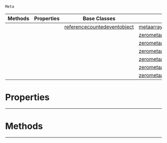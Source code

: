  `Meta`

|Methods|Properties|Base Classes|Derived Classes|
|---|---|---|---|
| | |[referencecountedeventobject](https://github.com/zeroengineteam/ZeroDocs/code_reference/class_reference/referencecountedeventobject.markdown)|[metaarraywrapper](https://github.com/zeroengineteam/ZeroDocs/code_reference/class_reference/metaarraywrapper.markdown)|
| | | |[zerometaarrayanimationclips](https://github.com/zeroengineteam/ZeroDocs/code_reference/class_reference/zerometaarrayanimationclips.markdown)|
| | | |[zerometaarraycontentlibraryreferencearray](https://github.com/zeroengineteam/ZeroDocs/code_reference/class_reference/zerometaarraycontentlibraryreferencearray.markdown)|
| | | |[zerometaarraynetpropertyinfos](https://github.com/zeroengineteam/ZeroDocs/code_reference/class_reference/zerometaarraynetpropertyinfos.markdown)|
| | | |[zerometaarrayrevisions](https://github.com/zeroengineteam/ZeroDocs/code_reference/class_reference/zerometaarrayrevisions.markdown)|
| | | |[zerometaarraysounds](https://github.com/zeroengineteam/ZeroDocs/code_reference/class_reference/zerometaarraysounds.markdown)|
| | | |[zerometaarraysoundtags](https://github.com/zeroengineteam/ZeroDocs/code_reference/class_reference/zerometaarraysoundtags.markdown)|


 #  Properties


---  
 #  Methods


---  
 

 